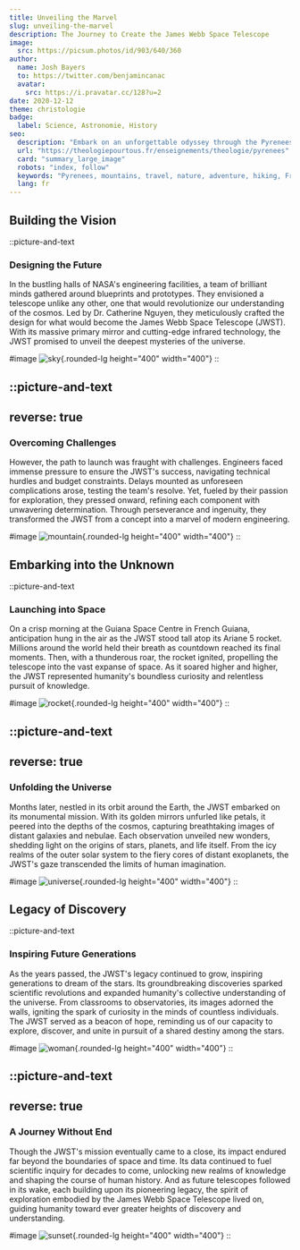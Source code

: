 ```yaml
---
title: Unveiling the Marvel
slug: unveiling-the-marvel
description: The Journey to Create the James Webb Space Telescope
image:
  src: https://picsum.photos/id/903/640/360
author:
  name: Josh Bayers
  to: https://twitter.com/benjamincanac
  avatar:
    src: https://i.pravatar.cc/128?u=2
date: 2020-12-12
theme: christologie
badge:
  label: Science, Astronomie, History
seo:
  description: "Embark on an unforgettable odyssey through the Pyrenees: majestic peaks, pristine valleys, and rich culture."
  url: "https://theologiepourtous.fr/enseignements/theologie/pyrenees"
  card: "summary_large_image"
  robots: "index, follow"
  keywords: "Pyrenees, mountains, travel, nature, adventure, hiking, France, Spain, culture, history, biodiversity"
  lang: fr
---
```


## Building the Vision

::picture-and-text
### Designing the Future

In the bustling halls of NASA's engineering facilities, a team of brilliant minds gathered around blueprints and prototypes. They envisioned a telescope unlike any other, one that would revolutionize our understanding of the cosmos. Led by Dr. Catherine Nguyen, they meticulously crafted the design for what would become the James Webb Space Telescope (JWST). With its massive primary mirror and cutting-edge infrared technology, the JWST promised to unveil the deepest mysteries of the universe.

#image
![sky](https://picsum.photos/id/120/400/400){.rounded-lg height="400" width="400"}
::

::picture-and-text
---
reverse: true
---
### Overcoming Challenges

However, the path to launch was fraught with challenges. Engineers faced immense pressure to ensure the JWST's success, navigating technical hurdles and budget constraints. Delays mounted as unforeseen complications arose, testing the team's resolve. Yet, fueled by their passion for exploration, they pressed onward, refining each component with unwavering determination. Through perseverance and ingenuity, they transformed the JWST from a concept into a marvel of modern engineering.

#image
![mountain](https://picsum.photos/id/235/400/400){.rounded-lg height="400" width="400"}
::

## Embarking into the Unknown

::picture-and-text
### Launching into Space

On a crisp morning at the Guiana Space Centre in French Guiana, anticipation hung in the air as the JWST stood tall atop its Ariane 5 rocket. Millions around the world held their breath as countdown reached its final moments. Then, with a thunderous roar, the rocket ignited, propelling the telescope into the vast expanse of space. As it soared higher and higher, the JWST represented humanity's boundless curiosity and relentless pursuit of knowledge.

#image
![rocket](https://picsum.photos/id/137/400/400){.rounded-lg height="400" width="400"}
::

::picture-and-text
---
reverse: true
---
### Unfolding the Universe

Months later, nestled in its orbit around the Earth, the JWST embarked on its monumental mission. With its golden mirrors unfurled like petals, it peered into the depths of the cosmos, capturing breathtaking images of distant galaxies and nebulae. Each observation unveiled new wonders, shedding light on the origins of stars, planets, and life itself. From the icy realms of the outer solar system to the fiery cores of distant exoplanets, the JWST's gaze transcended the limits of human imagination.

#image
![universe](https://picsum.photos/id/974/400/400){.rounded-lg height="400" width="400"}
::

## Legacy of Discovery

::picture-and-text
### Inspiring Future Generations

As the years passed, the JWST's legacy continued to grow, inspiring generations to dream of the stars. Its groundbreaking discoveries sparked scientific revolutions and expanded humanity's collective understanding of the universe. From classrooms to observatories, its images adorned the walls, igniting the spark of curiosity in the minds of countless individuals. The JWST served as a beacon of hope, reminding us of our capacity to explore, discover, and unite in pursuit of a shared destiny among the stars.

#image
![woman](https://picsum.photos/id/550/400/400){.rounded-lg height="400" width="400"}
::

::picture-and-text
---
reverse: true
---
### A Journey Without End

Though the JWST's mission eventually came to a close, its impact endured far beyond the boundaries of space and time. Its data continued to fuel scientific inquiry for decades to come, unlocking new realms of knowledge and shaping the course of human history. And as future telescopes followed in its wake, each building upon its pioneering legacy, the spirit of exploration embodied by the James Webb Space Telescope lived on, guiding humanity toward ever greater heights of discovery and understanding.

#image
![sunset](https://picsum.photos/id/967/400/400){.rounded-lg height="400" width="400"}
::
